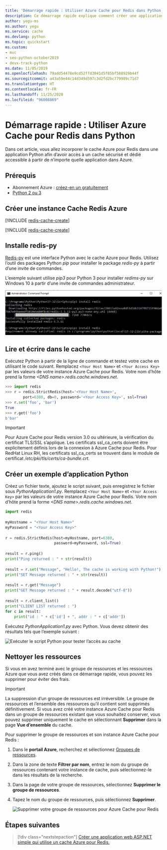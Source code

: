 ```yaml
---
title: 'Démarrage rapide : Utiliser Azure Cache pour Redis dans Python'
description: Ce démarrage rapide explique comment créer une application Python qui utilise Azure Cache pour Redis.
author: yegu-ms
ms.author: yegu
ms.service: cache
ms.devlang: python
ms.topic: quickstart
ms.custom:
- mvc
- seo-python-october2019
- devx-track-python
ms.date: 11/05/2019
ms.openlocfilehash: 79add54478e9cd52ffd3041d5f85bf588929b44f
ms.sourcegitcommit: a43a59e44c14d349d597c3d2fd2bc779989c71d7
ms.translationtype: HT
ms.contentlocale: fr-FR
ms.lasthandoff: 11/25/2020
ms.locfileid: "96008869"
---
```

# <a name="quickstart-use-azure-cache-for-redis-in-python"></a>Démarrage rapide : Utiliser Azure Cache pour Redis dans Python

Dans cet article, vous allez incorporer le cache Azure pour Redis dans une application Python afin d’avoir accès à un cache sécurisé et dédié accessible à partir de n’importe quelle application dans Azure.

## <a name="prerequisites"></a>Prérequis

- Abonnement Azure : [créez-en un gratuitement](https://azure.microsoft.com/free/)
- [Python 2 ou 3](https://www.python.org/downloads/)

## <a name="create-an-azure-cache-for-redis-instance"></a>Créer une instance Cache Redis Azure
[!INCLUDE [redis-cache-create](../../includes/redis-cache-create.md)]

[!INCLUDE [redis-cache-create](../../includes/redis-cache-access-keys.md)]

## <a name="install-redis-py"></a>Installe redis-py

[Redis-py](https://github.com/andymccurdy/redis-py) est une interface Python avec le cache Azure pour Redis. Utilisez l’outil des packages Python *pip* pour installer le package *redis-py* à partir d’une invite de commandes. 

L’exemple suivant utilise *pip3* pour Python 3 pour installer *redims-py* sur Windows 10 à partir d’une invite de commandes administrateur.

![Installez l’interface Python redis-py dans le Cache Azure pour Redis.](./media/cache-python-get-started/cache-python-install-redis-py.png)

## <a name="read-and-write-to-the-cache"></a>Lire et écrire dans le cache

Exécutez Python à partir de la ligne de commande et testez votre cache en utilisant le code suivant. Remplacez `<Your Host Name>` et `<Your Access Key>` par les valeurs de votre instance Azure Cache pour Redis. Votre nom d’hôte prend la forme *\<DNS name>.redis.cache.windows.net*.

```python
>>> import redis
>>> r = redis.StrictRedis(host='<Your Host Name>',
        port=6380, db=0, password='<Your Access Key>', ssl=True)
>>> r.set('foo', 'bar')
True
>>> r.get('foo')
b'bar'
```

> [!IMPORTANT]
> Pour Azure Cache pour Redis version 3.0 ou ultérieure, la vérification du certificat TLS/SSL s’applique. Les certificats ssl_ca_certs doivent être explicitement définis lors de la connexion à Azure Cache pour Redis. Pour RedHat Linux RH, les certificats ssl_ca_certs se trouvent dans le module de certificat */etc/pki/tls/certs/ca-bundle.crt*.

## <a name="create-a-python-sample-app"></a>Créer un exemple d’application Python

Créez un fichier texte, ajoutez le script suivant, puis enregistrez le fichier sous *PythonApplication1.py*. Remplacez `<Your Host Name>` et `<Your Access Key>` par les valeurs de votre instance Azure Cache pour Redis. Votre nom d’hôte prend la forme *\<DNS name>.redis.cache.windows.net*.

```python
import redis

myHostname = "<Your Host Name>"
myPassword = "<Your Access Key>"

r = redis.StrictRedis(host=myHostname, port=6380,
                      password=myPassword, ssl=True)

result = r.ping()
print("Ping returned : " + str(result))

result = r.set("Message", "Hello!, The cache is working with Python!")
print("SET Message returned : " + str(result))

result = r.get("Message")
print("GET Message returned : " + result.decode("utf-8"))

result = r.client_list()
print("CLIENT LIST returned : ")
for c in result:
    print("id : " + c['id'] + ", addr : " + c['addr'])
```

Exécutez *PythonApplication1.py* avec Python. Vous devez obtenir des résultats tels que l’exemple suivant :

![Exécuter le script Python pour tester l’accès au cache](./media/cache-python-get-started/cache-python-completed.png)

## <a name="clean-up-resources"></a>Nettoyer les ressources

Si vous en avez terminé avec le groupe de ressources et les ressources Azure que vous avez créés dans ce démarrage rapide, vous pouvez les supprimer pour éviter des frais.

> [!IMPORTANT]
> La suppression d’un groupe de ressources est irréversible. Le groupe de ressources et l’ensemble des ressources qu’il contient sont supprimés définitivement. Si vous avez créé votre instance Azure Cache pour Redis dans un groupe de ressources existant que vous souhaitez conserver, vous pouvez supprimer uniquement le cache en sélectionnant **Supprimer** dans la page **Vue d’ensemble** du cache. 

Pour supprimer le groupe de ressources et son instance Azure Cache pour Redis :

1. Dans le **portail Azure**, recherchez et sélectionnez [Groupes de ressources](https://portal.azure.com).
1. Dans la zone de texte **Filtrer par nom**, entrez le nom du groupe de ressources contenant votre instance de cache, puis sélectionnez-le dans les résultats de la recherche. 
1. Dans la page de votre groupe de ressources, sélectionnez **Supprimer le groupe de ressources**.
1. Tapez le nom du groupe de ressources, puis sélectionnez **Supprimer**.
   
   ![Supprimer votre groupe de ressources pour Azure Cache pour Redis](./media/cache-python-get-started/delete-your-resource-group-for-azure-cache-for-redis.png)

## <a name="next-steps"></a>Étapes suivantes

> [!div class="nextstepaction"]
> [Créer une application web ASP.NET simple qui utilise un cache Azure pour Redis.](./cache-web-app-howto.md)

